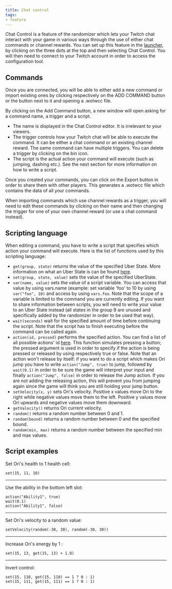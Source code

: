 ```yaml
---
title: Chat control
tags:
- feature
---
```


Chat Control is a feature of the randomizer which lets your Twitch chat interact with your game in various ways through the use of either chat commands or channel rewards. You can set up this feature in the [launcher](/features/launcher), by clicking on the three dots at the top and then selecting Chat Control. You will then need to connect to your Twitch account in order to access the configuration tool.

## Commands

Once you are connected, you will be able to either add a new command or import existing ones by clicking respectively on the ADD COMMAND button or the button next to it and opening a .wotwcc file.

By clicking on the Add Command button, a new window will open asking for a command name, a trigger and a script.
* The name is displayed in the Chat Control editor. It is irrelevant to your viewers.
* The trigger controls how your Twitch chat will be able to execute the command. It can be either a chat command or an existing channel reward. The same command can have multiple triggers. You can delete a trigger by clicking on the bin icon.
* The script is the actual action your command will execute (such as jumping, dashing etc.). See the next section for more information on how to write a script.

Once you created your commands, you can click on the Export button in order to share them with other players. This generates a .wotwcc file which contains the data of all your commands.

When importing commands which use channel rewards as a trigger, you will need to edit these commands by clicking on their name and then changing the trigger for one of your own channel reward (or use a chat command instead).

## Scripting language

When editing a command, you have to write a script that specifies which action your command will execute. Here is the list of functions used by this scripting language:
* `get(group, state)` returns the value of the specified Uber State. More information on what an Uber State is can be found [here](https://docs.google.com/document/d/1IR1DHnbtO8rydCLEgFh-yp3iRkzZbFAG-EmR5hxrfmU/edit#heading=h.ja4e5amk5hbm). 
* `set(group, state, value)` sets the value of the specified UberState.
* `var(name, value)` sets the value of a script variable. You can access that value by using vars.name (example: set variable 'foo' to 10 by using `var("foo", 10)` and access by using `vars.foo`. Note that the scope of a variable is limited to the command you are currently editing. If you want to share information between scripts, you will need to write your value to an Uber State instead (all states in the group 9 are unused and specifically added by the randomizer in order to be used that way).
* `wait(seconds)` wait for the specified amount of time before continuing the script. Note that the script has to finish executing before the command can be called again.
* `action(id, pressed)` performs the specified action. You can find a list of all possible actions' id [here](https://github.com/ori-rando/wotw-client/blob/dev/projects/InjectDLL/enums/actions.h). This function simulates pressing a button; the pressed argument is used in order to specify if the action is being pressed or released by using respectively true or false. Note that an action won't release by itself: if you want to do a script which makes Ori jump you have to write `action("Jump", true)` to jump, followed by `wait(0.1)` in order to be sure the game will interpret your input and finally `action("Jump", false)` in order to release the Jump action. If you are not adding the releasing action, this will prevent you from jumping again since the game will think you are still holding your jump button.
* `setVelocity(x, y)` sets Ori's velocity. Positive x values move Ori to the right while negative values move them to the left. Positive y values move Ori upwards and negative values move them downward.
* `getValocity()` returns Ori current velocity.
* `random()` returns a random number between 0 and 1.
* `random(bound)` returns a random number between 0 and the specified bound.
* `random(min, max)` returns a random number between the specified min and max values.

## Script examples

Set Ori's health to 1 health cell:
```
set(15, 11, 10)
```
--- 

Use the ability in the bottom left slot:
```
action("Ability1", true)
wait(0.1)
action("Ability1", false)
```
--- 

Set Ori's velocity to a random value:
```
setVelocity(random(-30, 30), random(-30, 30))
```
---

Increase Ori's energy by 1 :
```
set(15, 13, get(15, 13) + 1.0)
```
---

Invert control:
```
set(15, 110, get(15, 110) == 1 ? 0 : 1)
set(15, 111, get(15, 111) == 1 ? 0 : 1)
```
